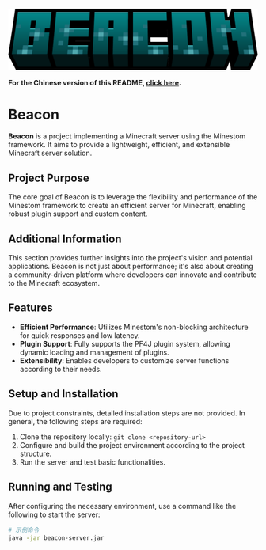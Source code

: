 ![beacon_logo](beacon_logo.png)


**For the Chinese version of this README, [click here](README.zh.md).**

# Beacon

**Beacon** is a project implementing a Minecraft server using the Minestom framework. It aims to provide a lightweight, efficient, and extensible Minecraft server solution.

## Project Purpose

The core goal of Beacon is to leverage the flexibility and performance of the Minestom framework to create an efficient server for Minecraft, enabling robust plugin support and custom content.

## Additional Information

This section provides further insights into the project's vision and potential applications. Beacon is not just about performance; it's also about creating a community-driven platform where developers can innovate and contribute to the Minecraft ecosystem.

## Features

- **Efficient Performance**: Utilizes Minestom's non-blocking architecture for quick responses and low latency.
- **Plugin Support**: Fully supports the PF4J plugin system, allowing dynamic loading and management of plugins.
- **Extensibility**: Enables developers to customize server functions according to their needs.

## Setup and Installation

Due to project constraints, detailed installation steps are not provided. In general, the following steps are required:

1. Clone the repository locally: `git clone <repository-url>`
2. Configure and build the project environment according to the project structure.
3. Run the server and test basic functionalities.

## Running and Testing

After configuring the necessary environment, use a command like the following to start the server:

```bash
# 示例命令
java -jar beacon-server.jar
